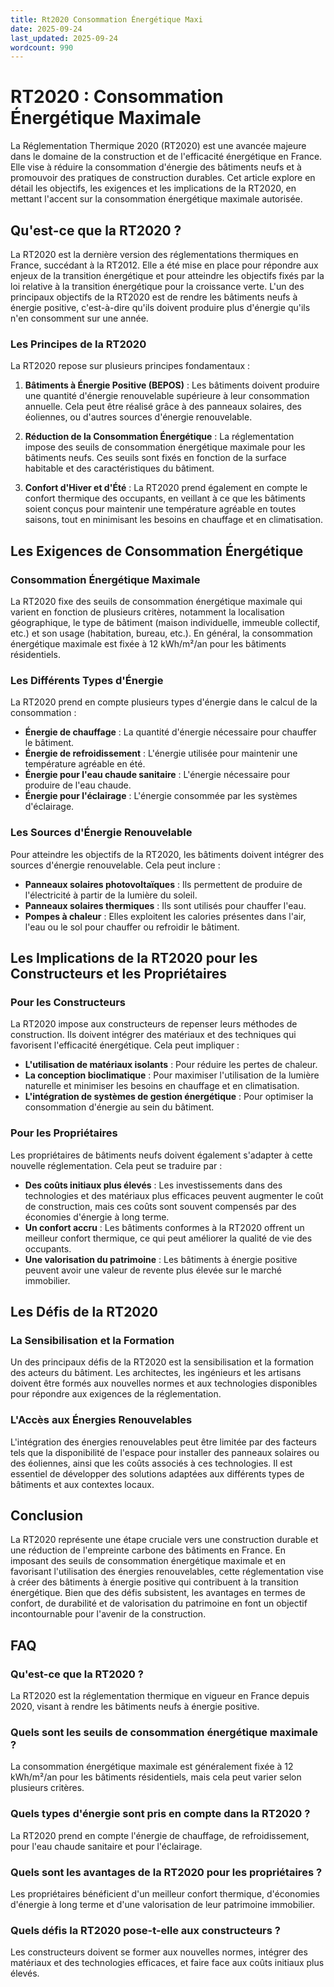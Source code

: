 ```yaml
---
title: Rt2020 Consommation Énergétique Maxi
date: 2025-09-24
last_updated: 2025-09-24
wordcount: 990
---
```


# RT2020 : Consommation Énergétique Maximale

La Réglementation Thermique 2020 (RT2020) est une avancée majeure dans le domaine de la construction et de l'efficacité énergétique en France. Elle vise à réduire la consommation d'énergie des bâtiments neufs et à promouvoir des pratiques de construction durables. Cet article explore en détail les objectifs, les exigences et les implications de la RT2020, en mettant l'accent sur la consommation énergétique maximale autorisée.

## Qu'est-ce que la RT2020 ?

La RT2020 est la dernière version des réglementations thermiques en France, succédant à la RT2012. Elle a été mise en place pour répondre aux enjeux de la transition énergétique et pour atteindre les objectifs fixés par la loi relative à la transition énergétique pour la croissance verte. L'un des principaux objectifs de la RT2020 est de rendre les bâtiments neufs à énergie positive, c'est-à-dire qu'ils doivent produire plus d'énergie qu'ils n'en consomment sur une année.

### Les Principes de la RT2020

La RT2020 repose sur plusieurs principes fondamentaux :

1. **Bâtiments à Énergie Positive (BEPOS)** : Les bâtiments doivent produire une quantité d'énergie renouvelable supérieure à leur consommation annuelle. Cela peut être réalisé grâce à des panneaux solaires, des éoliennes, ou d'autres sources d'énergie renouvelable.

2. **Réduction de la Consommation Énergétique** : La réglementation impose des seuils de consommation énergétique maximale pour les bâtiments neufs. Ces seuils sont fixés en fonction de la surface habitable et des caractéristiques du bâtiment.

3. **Confort d'Hiver et d'Été** : La RT2020 prend également en compte le confort thermique des occupants, en veillant à ce que les bâtiments soient conçus pour maintenir une température agréable en toutes saisons, tout en minimisant les besoins en chauffage et en climatisation.

## Les Exigences de Consommation Énergétique

### Consommation Énergétique Maximale

La RT2020 fixe des seuils de consommation énergétique maximale qui varient en fonction de plusieurs critères, notamment la localisation géographique, le type de bâtiment (maison individuelle, immeuble collectif, etc.) et son usage (habitation, bureau, etc.). En général, la consommation énergétique maximale est fixée à 12 kWh/m²/an pour les bâtiments résidentiels.

### Les Différents Types d'Énergie

La RT2020 prend en compte plusieurs types d'énergie dans le calcul de la consommation :

- **Énergie de chauffage** : La quantité d'énergie nécessaire pour chauffer le bâtiment.
- **Énergie de refroidissement** : L'énergie utilisée pour maintenir une température agréable en été.
- **Énergie pour l'eau chaude sanitaire** : L'énergie nécessaire pour produire de l'eau chaude.
- **Énergie pour l'éclairage** : L'énergie consommée par les systèmes d'éclairage.

### Les Sources d'Énergie Renouvelable

Pour atteindre les objectifs de la RT2020, les bâtiments doivent intégrer des sources d'énergie renouvelable. Cela peut inclure :

- **Panneaux solaires photovoltaïques** : Ils permettent de produire de l'électricité à partir de la lumière du soleil.
- **Panneaux solaires thermiques** : Ils sont utilisés pour chauffer l'eau.
- **Pompes à chaleur** : Elles exploitent les calories présentes dans l'air, l'eau ou le sol pour chauffer ou refroidir le bâtiment.

## Les Implications de la RT2020 pour les Constructeurs et les Propriétaires

### Pour les Constructeurs

La RT2020 impose aux constructeurs de repenser leurs méthodes de construction. Ils doivent intégrer des matériaux et des techniques qui favorisent l'efficacité énergétique. Cela peut impliquer :

- **L'utilisation de matériaux isolants** : Pour réduire les pertes de chaleur.
- **La conception bioclimatique** : Pour maximiser l'utilisation de la lumière naturelle et minimiser les besoins en chauffage et en climatisation.
- **L'intégration de systèmes de gestion énergétique** : Pour optimiser la consommation d'énergie au sein du bâtiment.

### Pour les Propriétaires

Les propriétaires de bâtiments neufs doivent également s'adapter à cette nouvelle réglementation. Cela peut se traduire par :

- **Des coûts initiaux plus élevés** : Les investissements dans des technologies et des matériaux plus efficaces peuvent augmenter le coût de construction, mais ces coûts sont souvent compensés par des économies d'énergie à long terme.
- **Un confort accru** : Les bâtiments conformes à la RT2020 offrent un meilleur confort thermique, ce qui peut améliorer la qualité de vie des occupants.
- **Une valorisation du patrimoine** : Les bâtiments à énergie positive peuvent avoir une valeur de revente plus élevée sur le marché immobilier.

## Les Défis de la RT2020

### La Sensibilisation et la Formation

Un des principaux défis de la RT2020 est la sensibilisation et la formation des acteurs du bâtiment. Les architectes, les ingénieurs et les artisans doivent être formés aux nouvelles normes et aux technologies disponibles pour répondre aux exigences de la réglementation.

### L'Accès aux Énergies Renouvelables

L'intégration des énergies renouvelables peut être limitée par des facteurs tels que la disponibilité de l'espace pour installer des panneaux solaires ou des éoliennes, ainsi que les coûts associés à ces technologies. Il est essentiel de développer des solutions adaptées aux différents types de bâtiments et aux contextes locaux.

## Conclusion

La RT2020 représente une étape cruciale vers une construction durable et une réduction de l'empreinte carbone des bâtiments en France. En imposant des seuils de consommation énergétique maximale et en favorisant l'utilisation des énergies renouvelables, cette réglementation vise à créer des bâtiments à énergie positive qui contribuent à la transition énergétique. Bien que des défis subsistent, les avantages en termes de confort, de durabilité et de valorisation du patrimoine en font un objectif incontournable pour l'avenir de la construction.

## FAQ

### Qu'est-ce que la RT2020 ?

La RT2020 est la réglementation thermique en vigueur en France depuis 2020, visant à rendre les bâtiments neufs à énergie positive.

### Quels sont les seuils de consommation énergétique maximale ?

La consommation énergétique maximale est généralement fixée à 12 kWh/m²/an pour les bâtiments résidentiels, mais cela peut varier selon plusieurs critères.

### Quels types d'énergie sont pris en compte dans la RT2020 ?

La RT2020 prend en compte l'énergie de chauffage, de refroidissement, pour l'eau chaude sanitaire et pour l'éclairage.

### Quels sont les avantages de la RT2020 pour les propriétaires ?

Les propriétaires bénéficient d'un meilleur confort thermique, d'économies d'énergie à long terme et d'une valorisation de leur patrimoine immobilier.

### Quels défis la RT2020 pose-t-elle aux constructeurs ?

Les constructeurs doivent se former aux nouvelles normes, intégrer des matériaux et des technologies efficaces, et faire face aux coûts initiaux plus élevés.